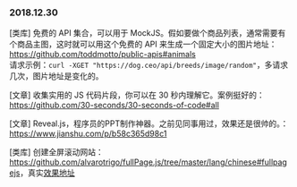### 2018.12.30

[类库] 免费的 API 集合，可以用于 MockJS。假如要做个商品列表，通常需要有个商品主图，这时就可以用这个免费的 API 来生成一个固定大小的图片地址：<https://github.com/toddmotto/public-apis#animals>  
请求示例：`curl -XGET "https://dog.ceo/api/breeds/image/random"`，多请求几次，图片地址是变化的。

[文章] 收集实用的 JS 代码片段，你可以在 30 秒内理解它。案例挺好的：<https://github.com/30-seconds/30-seconds-of-code#all>

[文章] Reveal.js，程序员的PPT制作神器。之前见同事用过，效果还是很帅的。：<https://www.jianshu.com/p/b58c365d98c1>

[类库] 创建全屏滚动网站：<https://github.com/alvarotrigo/fullPage.js/tree/master/lang/chinese#fullpagejs>，真实[效果地址](https://alvarotrigo.com/fullPage/)
